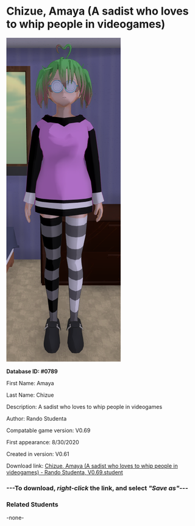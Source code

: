 # Chizue, Amaya (A sadist who loves to whip people in videogames)

<img src="../../Files/Images/Chizue, Amaya (A sadist who loves to whip people in videogames).png" title="Chizue, Amaya (A sadist who loves to whip people in videogames) - Rando Studenta, V0.69">

**Database ID: #0789**

First Name: Amaya

Last Name: Chizue

Description: A sadist who loves to whip people in videogames

Author: Rando Studenta

Compatable game version: V0.69

First appearance: 8/30/2020

Created in version: V0.61

Download link: <a href="https://raw.githubusercontent.com/Arbiter1223/Daigaku-Gurashi-Custom-Students/master/Files/Student%20Files/Chizue%2C%20Amaya%20(A%20sadist%20who%20loves%20to%20whip%20people%20in%20videogames)%20-%20Rando%20Studenta%2C%20V0.69.student">Chizue, Amaya (A sadist who loves to whip people in videogames) - Rando Studenta, V0.69.student</a>

### ---**To download, _right-click_ the link, and select _"Save as"_**---

### Related Students

-none-
